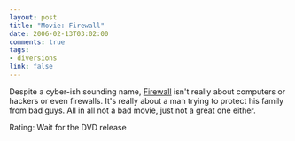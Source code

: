 ```yaml
--- 
layout: post
title: "Movie: Firewall"
date: 2006-02-13T03:02:00
comments: true
tags:
- diversions
link: false
---
```

Despite a cyber-ish sounding name, <a href="http://imdb.com/title/tt0408345/" title="Firewall">Firewall</a> isn't really about computers or hackers or even firewalls. It's really about a man trying to protect his family from bad guys. All in all not a bad movie, just not a great one either.

Rating: Wait for the DVD release
